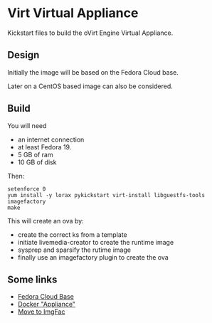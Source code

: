 
Virt Virtual Appliance
=======================

Kickstart files to build the oVirt Engine Virtual Appliance.


Design
------

Initially the image will be based on the Fedora Cloud base.

Later on a CentOS based image can also be considered.


Build
-----
You will need

* an internet connection
* at least Fedora 19.
* 5 GB of ram
* 10 GB of disk

Then:

    setenforce 0
    yum install -y lorax pykickstart virt-install libguestfs-tools imagefactory
    make

This will create an ova by:
* create the correct ks from a template
* initiate livemedia-creator to create the runtime image
* sysprep and sparsify the rutime image
* finally use an imagefactory plugin to create the ova 


Some links
----------

* [Fedora Cloud Base](https://git.fedorahosted.org/cgit/spin-kickstarts.git/tree/fedora-x86_64-cloud.ks)
* [Docker "Appliance"](https://fedoraproject.org/wiki/Changes/Docker_Cloud_Image)
* [Move to ImgFac](https://fedoraproject.org/wiki/Changes/Move_to_ImageFactory_For_Cloud_Image_Creation)

